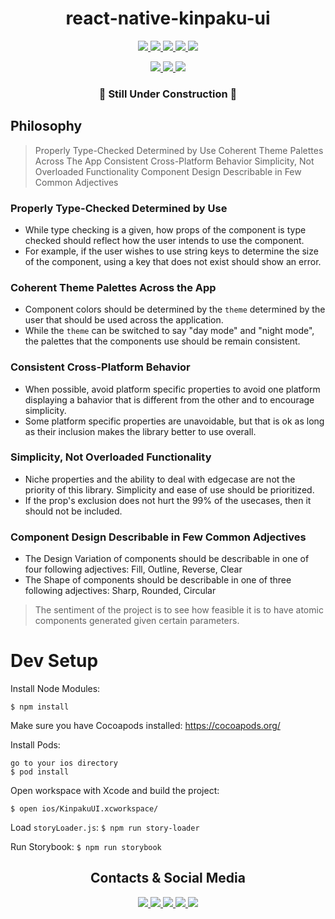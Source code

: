 <h1 align="center">
    react-native-kinpaku-ui
</h1>

<p align="center">
    <a href="https://opensource.org/licenses/MIT">
        <img src="https://img.shields.io/badge/License-MIT-blue.svg?style=svg" />
    </a>
    <a href="https://www.npmjs.org/package/react-native-kinpaku-ui">
        <img src="https://img.shields.io/npm/v/react-native-kinpaku-ui.svg?style=svg&color=blue" />
    </a>
    <a href="https://github.com/hirokazutei/react-native-kinpaku-ui/commits/develop">
        <img src="https://img.shields.io/github/last-commit/hirokazutei/react-native-kinpaku-ui.svg?style=svg" />
    </a>
    <a href="https://github.com/hirokazutei/react-native-kinpaku-ui/pulls">
        <img src="https://img.shields.io/badge/PRs-welcome-brightgreen.svg?style=svg" />
    </a>
        <a href="https://circleci.com/gh/hirokazutei/react-native-kinpaku-ui">
        <img src="https://circleci.com/gh/hirokazutei/react-native-kinpaku-ui.svg?style=shield" />
    </a
</p>

<p align="center">
    <a href="https://facebook.github.io/react-native/">
        <img src="https://img.shields.io/badge/-ReactNative-black.svg?style=for-the-badge&logo=react&logoColor=white&color=61DAFB">
    </a>
    <a href="https://www.npmjs.com/package/react-native-kinpaku-ui">
        <img src="https://img.shields.io/badge/-NPM-black.svg?style=for-the-badge&logo=NPM&color=CB3837">
    </a>
    <a href="https://www.typescriptlang.org/">
        <img src="https://img.shields.io/badge/-Typescript-black.svg?style=for-the-badge&logo=typescript&color=007ACC">
    </a>
</p>

<h3 align="center">
    🚧 Still Under Construction 🚧
</h3>

## Philosophy

> Properly Type-Checked Determined by Use
> Coherent Theme Palettes Across The App
> Consistent Cross-Platform Behavior
> Simplicity, Not Overloaded Functionality
> Component Design Describable in Few Common Adjectives

### Properly Type-Checked Determined by Use

- While type checking is a given, how props of the component is type checked should reflect how the user intends to use the component.
- For example, if the user wishes to use string keys to determine the size of the component, using a key that does not exist should show an error.

### Coherent Theme Palettes Across the App

- Component colors should be determined by the `theme` determined by the user that should be used across the application.
- While the `theme` can be switched to say "day mode" and "night mode", the palettes that the components use should be remain consistent.

### Consistent Cross-Platform Behavior

- When possible, avoid platform specific properties to avoid one platform displaying a bahavior that is different from the other and to encourage simplicity.
- Some platform specific properties are unavoidable, but that is ok as long as their inclusion makes the library better to use overall.

### Simplicity, Not Overloaded Functionality

- Niche properties and the ability to deal with edgecase are not the priority of this library. Simplicity and ease of use should be prioritized.
- If the prop's exclusion does not hurt the 99% of the usecases, then it should not be included.

### Component Design Describable in Few Common Adjectives

- The Design Variation of components should be describable in one of four following adjectives: Fill, Outline, Reverse, Clear
- The Shape of components should be describable in one of three following adjectives: Sharp, Rounded, Circular

> The sentiment of the project is to see how feasible it is to have atomic components generated given certain parameters.

# Dev Setup

Install Node Modules:

```
$ npm install
```

Make sure you have Cocoapods installed:
https://cocoapods.org/

Install Pods:

```
go to your ios directory
$ pod install
```

Open workspace with Xcode and build the project:

```
$ open ios/KinpakuUI.xcworkspace/
```

Load `storyLoader.js`:
`$ npm run story-loader`

Run Storybook:
`$ npm run storybook`

<h2 align="center">
    Contacts & Social Media
</h2>
<p align="center">
    <a href="https://twitter.com/asublimeaddict">
        <img src="https://img.shields.io/badge/-Twitter-black.svg?style=for-the-badge&logo=twitter&logoColor=white&color=1DA1F2">
    </a>
    <a href="https://www.linkedin.com/in/hirokazutei/">
        <img src="https://img.shields.io/badge/-LinkedIn-black.svg?style=for-the-badge&logo=linkedin&color=0077B5">
    </a>
    <a href="https://www.instagram.com/hirokazutei/">
        <img src="https://img.shields.io/badge/-Instagram-black.svg?style=for-the-badge&logo=instagram&logoColor=white&color=E4405F">
    </a>
    <a href="https://medium.com/@hirokazutei/enforcing-component-spacing-in-react-react-native-556b8ef90dea">
        <img src="https://img.shields.io/badge/-Medium-black.svg?style=for-the-badge&logo=Medium&logoColor=white&color=12100E">
    </a>
    <a href="https://hirokazutei.me">
        <img src="https://img.shields.io/badge/-Blog-black.svg?style=for-the-badge&logo=about.me&logoColor=white&color=gray">
    </a>
</p>
